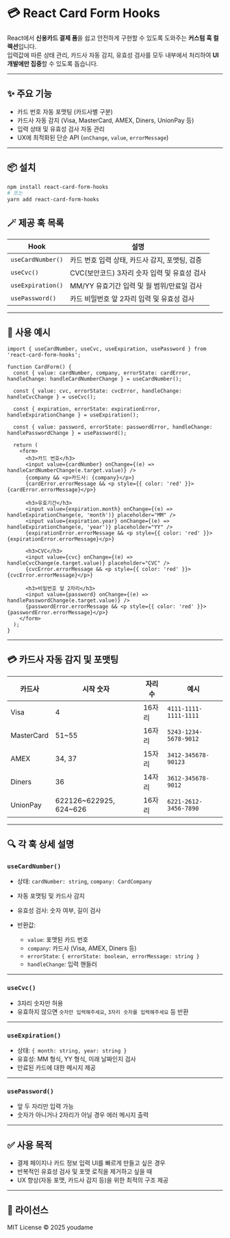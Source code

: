 # 💳 React Card Form Hooks

React에서 **신용카드 결제 폼**을 쉽고 안전하게 구현할 수 있도록 도와주는 **커스텀 훅 컬렉션**입니다.  
입력값에 따른 상태 관리, 카드사 자동 감지, 유효성 검사를 모두 내부에서 처리하여 **UI 개발에만 집중**할 수 있도록 돕습니다.

---

## ✨ 주요 기능

- 카드 번호 자동 포맷팅 (카드사별 구분)
- 카드사 자동 감지 (Visa, MasterCard, AMEX, Diners, UnionPay 등)
- 입력 상태 및 유효성 검사 자동 관리
- UX에 최적화된 단순 API (`onChange`, `value`, `errorMessage`)

---

## 📦 설치

```bash
npm install react-card-form-hooks
# 또는
yarn add react-card-form-hooks
```

## 🪄 제공 훅 목록

| Hook              | 설명                                           |
| ----------------- | ---------------------------------------------- |
| `useCardNumber()` | 카드 번호 입력 상태, 카드사 감지, 포맷팅, 검증 |
| `useCvc()`        | CVC(보안코드) 3자리 숫자 입력 및 유효성 검사   |
| `useExpiration()` | MM/YY 유효기간 입력 및 월 범위/만료일 검사     |
| `usePassword()`   | 카드 비밀번호 앞 2자리 입력 및 유효성 검사     |

---

## 🧪 사용 예시

```tsx
import { useCardNumber, useCvc, useExpiration, usePassword } from 'react-card-form-hooks';

function CardForm() {
  const { value: cardNumber, company, errorState: cardError, handleChange: handleCardNumberChange } = useCardNumber();

  const { value: cvc, errorState: cvcError, handleChange: handleCvcChange } = useCvc();

  const { expiration, errorState: expirationError, handleExpirationChange } = useExpiration();

  const { value: password, errorState: passwordError, handleChange: handlePasswordChange } = usePassword();

  return (
    <form>
      <h3>카드 번호</h3>
      <input value={cardNumber} onChange={(e) => handleCardNumberChange(e.target.value)} />
      {company && <p>카드사: {company}</p>}
      {cardError.errorMessage && <p style={{ color: 'red' }}>{cardError.errorMessage}</p>}

      <h3>유효기간</h3>
      <input value={expiration.month} onChange={(e) => handleExpirationChange(e, 'month')} placeholder="MM" />
      <input value={expiration.year} onChange={(e) => handleExpirationChange(e, 'year')} placeholder="YY" />
      {expirationError.errorMessage && <p style={{ color: 'red' }}>{expirationError.errorMessage}</p>}

      <h3>CVC</h3>
      <input value={cvc} onChange={(e) => handleCvcChange(e.target.value)} placeholder="CVC" />
      {cvcError.errorMessage && <p style={{ color: 'red' }}>{cvcError.errorMessage}</p>}

      <h3>비밀번호 앞 2자리</h3>
      <input value={password} onChange={(e) => handlePasswordChange(e.target.value)} />
      {passwordError.errorMessage && <p style={{ color: 'red' }}>{passwordError.errorMessage}</p>}
    </form>
  );
}
```

---

## 💳 카드사 자동 감지 및 포맷팅

| 카드사     | 시작 숫자              | 자리 수 | 예시                  |
| ---------- | ---------------------- | ------- | --------------------- |
| Visa       | 4                      | 16자리  | `4111-1111-1111-1111` |
| MasterCard | 51\~55                 | 16자리  | `5243-1234-5678-9012` |
| AMEX       | 34, 37                 | 15자리  | `3412-345678-90123`   |
| Diners     | 36                     | 14자리  | `3612-345678-9012`    |
| UnionPay   | 622126~622925, 624~626 | 16자리  | `6221-2612-3456-7890` |

---

## 🔍 각 훅 상세 설명

### `useCardNumber()`

- 상태: `cardNumber: string`, `company: CardCompany`
- 자동 포맷팅 및 카드사 감지
- 유효성 검사: 숫자 여부, 길이 검사
- 반환값:

  - `value`: 포맷된 카드 번호
  - `company`: 카드사 (Visa, AMEX, Diners 등)
  - `errorState`: `{ errorState: boolean, errorMessage: string }`
  - `handleChange`: 입력 핸들러

---

### `useCvc()`

- 3자리 숫자만 허용
- 유효하지 않으면 `숫자만 입력해주세요`, `3자리 숫자를 입력해주세요` 등 반환

---

### `useExpiration()`

- 상태: `{ month: string, year: string }`
- 유효성: MM 형식, YY 형식, 미래 날짜인지 검사
- 만료된 카드에 대한 메시지 제공

---

### `usePassword()`

- 앞 두 자리만 입력 가능
- 숫자가 아니거나 2자리가 아닐 경우 에러 메시지 출력

---

## ✅ 사용 목적

- 결제 페이지나 카드 정보 입력 UI를 빠르게 만들고 싶은 경우
- 반복적인 유효성 검사 및 포맷 로직을 제거하고 싶을 때
- UX 향상(자동 포맷, 카드사 감지 등)을 위한 최적의 구조 제공

---

## 📄 라이선스

MIT License
© 2025 youdame
